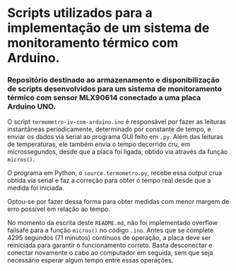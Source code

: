 # Scripts utilizados para a implementação de um sistema de monitoramento térmico com Arduino.

### Repositório destinado ao armazenamento e disponibilização de scripts desenvolvidos para um sistema de monitoramento térmico com sensor MLX90614 conectado a uma placa Arduino UNO.

O script `termometro-iv-com-arduino.ino` é responsável por fazer as leituras instantâneas periodicamente, determinado por constante de tempo, e enviar os dados via serial ao programa GUI feito em `.py`. Além das leituras de temperaturas, ele também envia o tempo decorrido cru, em microssegundos, desde que a placa foi ligada, obtido via através da função `micros()`.

O programa em Python, o `source.termometro.py`, recebe essa output crua obtida via serial e faz a correção para obter o tempo real desde que a medida foi iniciada.

Optou-se por fazer dessa forma para obter medidas com menor margem de erro possível em relação ao tempo.

No momento da escrita deste `README.md`, não foi implementado overflow failsafe para a função `micros()` no código `.ino`. Antes que se complete 4295 segundos (71 minutos) contínuos de operação, a placa deve ser reiniciada para garantir o funcionamento correto. Basta desconectar e conectar novamente o cabo ao computador em seguida, sem que seja necessário esperar algum tempo entre essas operações.
